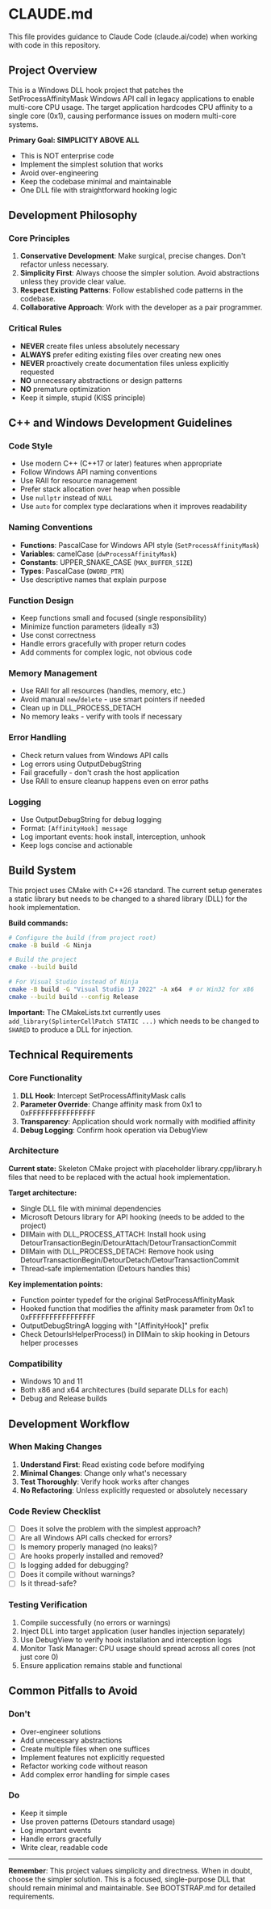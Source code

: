# CLAUDE.md

This file provides guidance to Claude Code (claude.ai/code) when working with code in this repository.

## Project Overview

This is a Windows DLL hook project that patches the SetProcessAffinityMask Windows API call in legacy applications to enable multi-core CPU usage. The target application hardcodes CPU affinity to a single core (0x1), causing performance issues on modern multi-core systems.

**Primary Goal: SIMPLICITY ABOVE ALL**
- This is NOT enterprise code
- Implement the simplest solution that works
- Avoid over-engineering
- Keep the codebase minimal and maintainable
- One DLL file with straightforward hooking logic

## Development Philosophy

### Core Principles
1. **Conservative Development**: Make surgical, precise changes. Don't refactor unless necessary.
2. **Simplicity First**: Always choose the simpler solution. Avoid abstractions unless they provide clear value.
3. **Respect Existing Patterns**: Follow established code patterns in the codebase.
4. **Collaborative Approach**: Work with the developer as a pair programmer.

### Critical Rules
- **NEVER** create files unless absolutely necessary
- **ALWAYS** prefer editing existing files over creating new ones
- **NEVER** proactively create documentation files unless explicitly requested
- **NO** unnecessary abstractions or design patterns
- **NO** premature optimization
- Keep it simple, stupid (KISS principle)

## C++ and Windows Development Guidelines

### Code Style
- Use modern C++ (C++17 or later) features when appropriate
- Follow Windows API naming conventions
- Use RAII for resource management
- Prefer stack allocation over heap when possible
- Use `nullptr` instead of `NULL`
- Use `auto` for complex type declarations when it improves readability

### Naming Conventions
- **Functions**: PascalCase for Windows API style (`SetProcessAffinityMask`)
- **Variables**: camelCase (`dwProcessAffinityMask`)
- **Constants**: UPPER_SNAKE_CASE (`MAX_BUFFER_SIZE`)
- **Types**: PascalCase (`DWORD_PTR`)
- Use descriptive names that explain purpose

### Function Design
- Keep functions small and focused (single responsibility)
- Minimize function parameters (ideally ≤3)
- Use const correctness
- Handle errors gracefully with proper return codes
- Add comments for complex logic, not obvious code

### Memory Management
- Use RAII for all resources (handles, memory, etc.)
- Avoid manual `new`/`delete` - use smart pointers if needed
- Clean up in DLL_PROCESS_DETACH
- No memory leaks - verify with tools if necessary

### Error Handling
- Check return values from Windows API calls
- Log errors using OutputDebugString
- Fail gracefully - don't crash the host application
- Use RAII to ensure cleanup happens even on error paths

### Logging
- Use OutputDebugString for debug logging
- Format: `[AffinityHook] message`
- Log important events: hook install, interception, unhook
- Keep logs concise and actionable

## Build System

This project uses CMake with C++26 standard. The current setup generates a static library but needs to be changed to a shared library (DLL) for the hook implementation.

**Build commands:**
```bash
# Configure the build (from project root)
cmake -B build -G Ninja

# Build the project
cmake --build build

# For Visual Studio instead of Ninja
cmake -B build -G "Visual Studio 17 2022" -A x64  # or Win32 for x86
cmake --build build --config Release
```

**Important:** The CMakeLists.txt currently uses `add_library(SplinterCellPatch STATIC ...)` which needs to be changed to `SHARED` to produce a DLL for injection.

## Technical Requirements

### Core Functionality
1. **DLL Hook**: Intercept SetProcessAffinityMask calls
2. **Parameter Override**: Change affinity mask from 0x1 to 0xFFFFFFFFFFFFFFFF
3. **Transparency**: Application should work normally with modified affinity
4. **Debug Logging**: Confirm hook operation via DebugView

### Architecture

**Current state:** Skeleton CMake project with placeholder library.cpp/library.h files that need to be replaced with the actual hook implementation.

**Target architecture:**
- Single DLL file with minimal dependencies
- Microsoft Detours library for API hooking (needs to be added to the project)
- DllMain with DLL_PROCESS_ATTACH: Install hook using DetourTransactionBegin/DetourAttach/DetourTransactionCommit
- DllMain with DLL_PROCESS_DETACH: Remove hook using DetourTransactionBegin/DetourDetach/DetourTransactionCommit
- Thread-safe implementation (Detours handles this)

**Key implementation points:**
- Function pointer typedef for the original SetProcessAffinityMask
- Hooked function that modifies the affinity mask parameter from 0x1 to 0xFFFFFFFFFFFFFFFF
- OutputDebugStringA logging with "[AffinityHook]" prefix
- Check DetourIsHelperProcess() in DllMain to skip hooking in Detours helper processes

### Compatibility
- Windows 10 and 11
- Both x86 and x64 architectures (build separate DLLs for each)
- Debug and Release builds

## Development Workflow

### When Making Changes
1. **Understand First**: Read existing code before modifying
2. **Minimal Changes**: Change only what's necessary
3. **Test Thoroughly**: Verify hook works after changes
4. **No Refactoring**: Unless explicitly requested or absolutely necessary

### Code Review Checklist
- [ ] Does it solve the problem with the simplest approach?
- [ ] Are all Windows API calls checked for errors?
- [ ] Is memory properly managed (no leaks)?
- [ ] Are hooks properly installed and removed?
- [ ] Is logging added for debugging?
- [ ] Does it compile without warnings?
- [ ] Is it thread-safe?

### Testing Verification
1. Compile successfully (no errors or warnings)
2. Inject DLL into target application (user handles injection separately)
3. Use DebugView to verify hook installation and interception logs
4. Monitor Task Manager: CPU usage should spread across all cores (not just core 0)
5. Ensure application remains stable and functional

## Common Pitfalls to Avoid

### Don't
- Over-engineer solutions
- Add unnecessary abstractions
- Create multiple files when one suffices
- Implement features not explicitly requested
- Refactor working code without reason
- Add complex error handling for simple cases

### Do
- Keep it simple
- Use proven patterns (Detours standard usage)
- Log important events
- Handle errors gracefully
- Write clear, readable code

---

**Remember**: This project values simplicity and directness. When in doubt, choose the simpler solution. This is a focused, single-purpose DLL that should remain minimal and maintainable. See BOOTSTRAP.md for detailed requirements.
